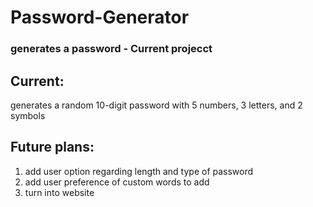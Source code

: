 # Password-Generator
### generates a password - Current projecct

## Current:
generates a random 10-digit password with 5 numbers, 3 letters, and 2 symbols

## Future plans:
1. add user option regarding length and type of password
2. add user preference of custom words to add
3. turn into website
